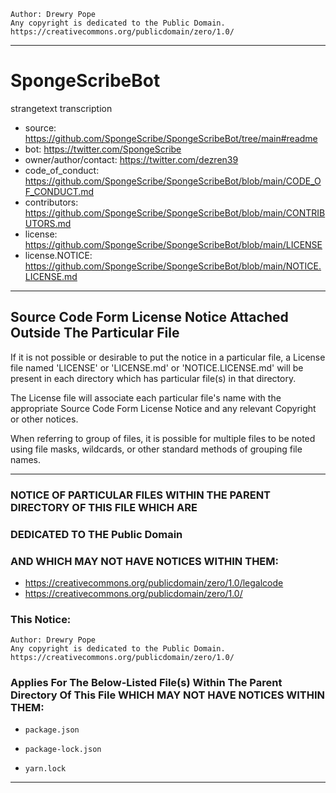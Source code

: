     Author: Drewry Pope
    Any copyright is dedicated to the Public Domain.
    https://creativecommons.org/publicdomain/zero/1.0/

----

# SpongeScribeBot
strangetext transcription
 - source: https://github.com/SpongeScribe/SpongeScribeBot/tree/main#readme
 - bot: https://twitter.com/SpongeScribe
 - owner/author/contact: https://twitter.com/dezren39
 - code_of_conduct: https://github.com/SpongeScribe/SpongeScribeBot/blob/main/CODE_OF_CONDUCT.md
 - contributors: https://github.com/SpongeScribe/SpongeScribeBot/blob/main/CONTRIBUTORS.md
 - license: https://github.com/SpongeScribe/SpongeScribeBot/blob/main/LICENSE
 - license.NOTICE: https://github.com/SpongeScribe/SpongeScribeBot/blob/main/NOTICE.LICENSE.md

----

## Source Code Form License Notice Attached Outside The Particular File

If it is not possible or desirable to put the notice in a particular file,
a License file named 'LICENSE' or 'LICENSE.md' or 'NOTICE.LICENSE.md' will
be present in each directory which has particular file(s) in that directory.

The License file will associate each particular file's name with the appropriate
Source Code Form License Notice and any relevant Copyright or other notices.

When referring to group of files, it is possible for multiple files to be noted
using file masks, wildcards, or other standard methods of grouping file names.

----

### NOTICE OF PARTICULAR FILES WITHIN THE PARENT DIRECTORY OF THIS FILE WHICH ARE
### DEDICATED TO THE Public Domain
### AND WHICH MAY NOT HAVE NOTICES WITHIN THEM:

 - https://creativecommons.org/publicdomain/zero/1.0/legalcode
 - https://creativecommons.org/publicdomain/zero/1.0/

### This Notice:
    Author: Drewry Pope
    Any copyright is dedicated to the Public Domain.
    https://creativecommons.org/publicdomain/zero/1.0/
### Applies For The Below-Listed File(s) Within The Parent Directory Of This File WHICH MAY NOT HAVE NOTICES WITHIN THEM:
-
      package.json
-
      package-lock.json
-
      yarn.lock

----
